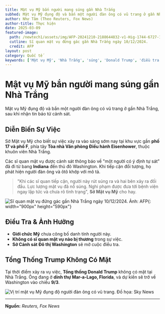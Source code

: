 ```yaml
---
title: Mật vụ Mỹ bắn người mang súng gần Nhà Trắng
subhed: Mật vụ Mỹ đụng độ và bắn một người đàn ông có vũ trang ở gần Nhà Trắng, sau khi nhận tin báo từ cảnh sát.
author: Như Tâm (Theo Reuters, Fox News)
author-title: Thực hiện
date: 2025-03-09
featured-image: 
  path: /newtech1/assets/img/AFP-20241210-2188644832-v1-Hig-1744-6727-1741526464.jpg
  cutline: Sĩ quan mật vụ đứng gác gần Nhà Trắng ngày 10/12/2024.
  credit: AFP
layout: post
category: Quốc tế
keywords: ['Mật vụ Mỹ', 'Nhà Trắng', 'súng', 'Donald Trump', 'điều tra']
---
```


# Mật vụ Mỹ bắn người mang súng gần Nhà Trắng

Mật vụ Mỹ đụng độ và bắn một người đàn ông có vũ trang ở gần Nhà Trắng, sau khi nhận tin báo từ cảnh sát.

## Diễn Biến Sự Việc  

Sở Mật vụ Mỹ cho biết sự việc xảy ra vào sáng sớm nay tại khu vực gần **phố 17 và phố F**, phía tây **Tòa nhà Văn phòng Điều hành Eisenhower**, thuộc khuôn viên Nhà Trắng.  

Các sĩ quan mật vụ được cảnh sát thông báo về "một người có ý định tự sát" đã đi từ bang **Indiana** đến thủ đô Washington. Khi tiếp cận đối tượng, họ phát hiện người đàn ông và ôtô khớp với mô tả.  

> "Khi các sĩ quan tiếp cận, người này rút súng ra và hai bên xảy ra đối đầu. Lực lượng mật vụ đã nổ súng. Nghi phạm được đưa tới bệnh viện ngay lập tức và chưa rõ tình trạng", **Sở Mật vụ Mỹ** cho hay.  

![*Sĩ quan mật vụ đứng gác gần Nhà Trắng ngày 10/12/2024. Ảnh: AFP*](/newtech1/assets/img/AFP-20241210-2188644832-v1-Hig-1744-6727-1741526464.jpg){: width="900px" height="590px"}

## Điều Tra & Ảnh Hưởng  

- **Giới chức Mỹ** chưa công bố danh tính người này.  
- **Không có sĩ quan mật vụ nào bị thương** trong sự việc.  
- **Sở Cảnh sát Đô thị Washington** sẽ mở cuộc điều tra.  

## Tổng Thống Trump Không Có Mặt  

Tại thời điểm xảy ra vụ việc, **Tổng thống Donald Trump** không có mặt tại Nhà Trắng. Ông đang ở **dinh thự Mar-a-Lago, Florida**, và dự kiến sẽ trở về Washington vào chiều **9/3**.  

![*Vị trí mật vụ Mỹ đụng độ người đàn ông có vũ trang. Đồ họa: Sky News*](/newtech1/assets/img/Capture-PNG-1741525537-9117-1741526464.png)  

---

**Nguồn:** *Reuters, Fox News*
